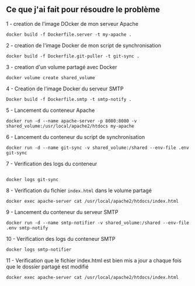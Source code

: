 ## Ce que j'ai fait pour résoudre le problème

1 - creation de l'image DOcker de mon serveur Apache
```code
docker build -f Dockerfile.server -t my-apache .
```

2 - creation de l'image Docker de mon script de synchronisation
```code
docker build -f Dockerfile.git-puller -t git-sync .
```

3 - creation d'un volume partagé avec Docker
```code
docker volume create shared_volume
```
4 - Creation de l'image Docker du serveur SMTP
```code
Docker build -f Dockerfile.smtp -t smtp-notify .
```

5 - Lancement du conteneur Apache
```code
docker run -d --name apache-server -p 8080:8080 -v shared_volume:/usr/local/apache2/htdocs my-apache
```

6 - Lancement du conteneur du script de synchronisation

```code
docker run -d --name git-sync -v shared_volume:/shared --env-file .env git-sync
```

7 - Verification des logs du conteneur
```code

docker logs git-sync
```


8 - Verification du fichier `index.html` dans le volume partagé
```code
docker exec apache-server cat /usr/local/apache2/htdocs/index.html
```

9 - Lancement du conteneur du serveur SMTP
```code
docker run -d --name smtp-notifier -v shared_volume:/shared --env-file .env smtp-notify
```

10 - Verification des logs du conteneur SMTP
```code
docker logs smtp-notifier
```

11 - Verification que le fichier index.html est bien mis a jour a chaque fois que le dossier partagé est modifié
```code
docker exec apache-server cat /usr/local/apache2/htdocs/index.html
```

